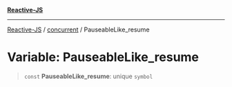 [**Reactive-JS**](../../README.md)

***

[Reactive-JS](../../README.md) / [concurrent](../README.md) / PauseableLike\_resume

# Variable: PauseableLike\_resume

> `const` **PauseableLike\_resume**: unique `symbol`

